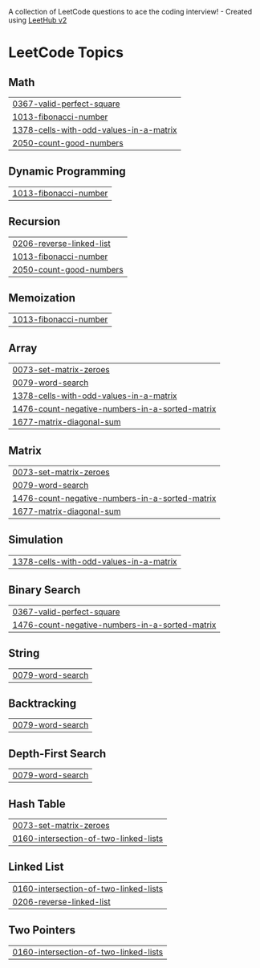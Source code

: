 A collection of LeetCode questions to ace the coding interview! - Created using [LeetHub v2](https://github.com/arunbhardwaj/LeetHub-2.0)
<!---LeetCode Topics Start-->
# LeetCode Topics
## Math
|  |
| ------- |
| [0367-valid-perfect-square](https://github.com/DEVALLAADITHYA/LeetCode/tree/master/0367-valid-perfect-square) |
| [1013-fibonacci-number](https://github.com/DEVALLAADITHYA/LeetCode/tree/master/1013-fibonacci-number) |
| [1378-cells-with-odd-values-in-a-matrix](https://github.com/DEVALLAADITHYA/LeetCode/tree/master/1378-cells-with-odd-values-in-a-matrix) |
| [2050-count-good-numbers](https://github.com/DEVALLAADITHYA/LeetCode/tree/master/2050-count-good-numbers) |
## Dynamic Programming
|  |
| ------- |
| [1013-fibonacci-number](https://github.com/DEVALLAADITHYA/LeetCode/tree/master/1013-fibonacci-number) |
## Recursion
|  |
| ------- |
| [0206-reverse-linked-list](https://github.com/DEVALLAADITHYA/LeetCode/tree/master/0206-reverse-linked-list) |
| [1013-fibonacci-number](https://github.com/DEVALLAADITHYA/LeetCode/tree/master/1013-fibonacci-number) |
| [2050-count-good-numbers](https://github.com/DEVALLAADITHYA/LeetCode/tree/master/2050-count-good-numbers) |
## Memoization
|  |
| ------- |
| [1013-fibonacci-number](https://github.com/DEVALLAADITHYA/LeetCode/tree/master/1013-fibonacci-number) |
## Array
|  |
| ------- |
| [0073-set-matrix-zeroes](https://github.com/DEVALLAADITHYA/LeetCode/tree/master/0073-set-matrix-zeroes) |
| [0079-word-search](https://github.com/DEVALLAADITHYA/LeetCode/tree/master/0079-word-search) |
| [1378-cells-with-odd-values-in-a-matrix](https://github.com/DEVALLAADITHYA/LeetCode/tree/master/1378-cells-with-odd-values-in-a-matrix) |
| [1476-count-negative-numbers-in-a-sorted-matrix](https://github.com/DEVALLAADITHYA/LeetCode/tree/master/1476-count-negative-numbers-in-a-sorted-matrix) |
| [1677-matrix-diagonal-sum](https://github.com/DEVALLAADITHYA/LeetCode/tree/master/1677-matrix-diagonal-sum) |
## Matrix
|  |
| ------- |
| [0073-set-matrix-zeroes](https://github.com/DEVALLAADITHYA/LeetCode/tree/master/0073-set-matrix-zeroes) |
| [0079-word-search](https://github.com/DEVALLAADITHYA/LeetCode/tree/master/0079-word-search) |
| [1476-count-negative-numbers-in-a-sorted-matrix](https://github.com/DEVALLAADITHYA/LeetCode/tree/master/1476-count-negative-numbers-in-a-sorted-matrix) |
| [1677-matrix-diagonal-sum](https://github.com/DEVALLAADITHYA/LeetCode/tree/master/1677-matrix-diagonal-sum) |
## Simulation
|  |
| ------- |
| [1378-cells-with-odd-values-in-a-matrix](https://github.com/DEVALLAADITHYA/LeetCode/tree/master/1378-cells-with-odd-values-in-a-matrix) |
## Binary Search
|  |
| ------- |
| [0367-valid-perfect-square](https://github.com/DEVALLAADITHYA/LeetCode/tree/master/0367-valid-perfect-square) |
| [1476-count-negative-numbers-in-a-sorted-matrix](https://github.com/DEVALLAADITHYA/LeetCode/tree/master/1476-count-negative-numbers-in-a-sorted-matrix) |
## String
|  |
| ------- |
| [0079-word-search](https://github.com/DEVALLAADITHYA/LeetCode/tree/master/0079-word-search) |
## Backtracking
|  |
| ------- |
| [0079-word-search](https://github.com/DEVALLAADITHYA/LeetCode/tree/master/0079-word-search) |
## Depth-First Search
|  |
| ------- |
| [0079-word-search](https://github.com/DEVALLAADITHYA/LeetCode/tree/master/0079-word-search) |
## Hash Table
|  |
| ------- |
| [0073-set-matrix-zeroes](https://github.com/DEVALLAADITHYA/LeetCode/tree/master/0073-set-matrix-zeroes) |
| [0160-intersection-of-two-linked-lists](https://github.com/DEVALLAADITHYA/LeetCode/tree/master/0160-intersection-of-two-linked-lists) |
## Linked List
|  |
| ------- |
| [0160-intersection-of-two-linked-lists](https://github.com/DEVALLAADITHYA/LeetCode/tree/master/0160-intersection-of-two-linked-lists) |
| [0206-reverse-linked-list](https://github.com/DEVALLAADITHYA/LeetCode/tree/master/0206-reverse-linked-list) |
## Two Pointers
|  |
| ------- |
| [0160-intersection-of-two-linked-lists](https://github.com/DEVALLAADITHYA/LeetCode/tree/master/0160-intersection-of-two-linked-lists) |
<!---LeetCode Topics End-->